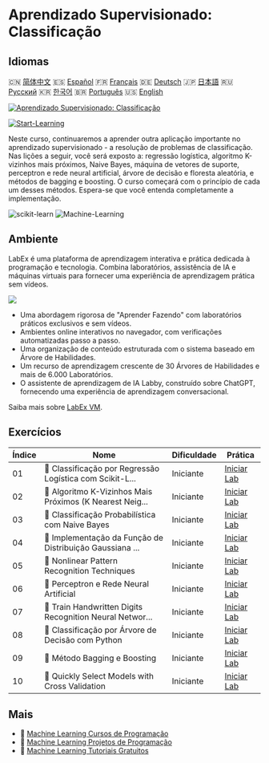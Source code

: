 # Aprendizado Supervisionado: Classificação

## Idiomas

🇨🇳 [简体中文](README_zh.md) 🇪🇸 [Español](README_es.md) 🇫🇷 [Français](README_fr.md) 🇩🇪 [Deutsch](README_de.md) 🇯🇵 [日本語](README_ja.md) 🇷🇺 [Русский](README_ru.md) 🇰🇷 [한국어](README_ko.md) 🇧🇷 [Português](README_pt.md) 🇺🇸 [English](README.md) 

[![Aprendizado Supervisionado: Classificação](https://cover-creator.labex.io/supervised-learning-classification.png?lang=pt)](https://labex.io/pt/courses/supervised-learning-classification)

[![Start-Learning](https://img.shields.io/badge/Start-Learning-whitesmoke?style=for-the-badge)](https://labex.io/pt/courses/supervised-learning-classification)

Neste curso, continuaremos a aprender outra aplicação importante no aprendizado supervisionado - a resolução de problemas de classificação. Nas lições a seguir, você será exposto a: regressão logística, algoritmo K-vizinhos mais próximos, Naive Bayes, máquina de vetores de suporte, perceptron e rede neural artificial, árvore de decisão e floresta aleatória, e métodos de bagging e boosting. O curso começará com o princípio de cada um desses métodos. Espera-se que você entenda completamente a implementação.

![scikit-learn](https://img.shields.io/badge/scikit-learn-whitesmoke?style=for-the-badge&logo=scikit-learn)
![Machine-Learning](https://img.shields.io/badge/Machine-Learning-whitesmoke?style=for-the-badge&logo=machine-learning)


## Ambiente

LabEx é uma plataforma de aprendizagem interativa e prática dedicada à programação e tecnologia. Combina laboratórios, assistência de IA e máquinas virtuais para fornecer uma experiência de aprendizagem prática sem vídeos.

![](https://tutorial-screenshot.getvm.io/images/vm-1725247253.png)

- Uma abordagem rigorosa de "Aprender Fazendo" com laboratórios práticos exclusivos e sem vídeos.
- Ambientes online interativos no navegador, com verificações automatizadas passo a passo.
- Uma organização de conteúdo estruturada com o sistema baseado em Árvore de Habilidades.
- Um recurso de aprendizagem crescente de 30 Árvores de Habilidades e mais de 6.000 Laboratórios.
- O assistente de aprendizagem de IA Labby, construído sobre ChatGPT, fornecendo uma experiência de aprendizagem conversacional.

Saiba mais sobre [LabEx VM](https://support.labex.io/using-labex/virtual-machine).

## Exercícios

|   Índice | Nome                                                     | Dificuldade   | Prática                                                                                                                            |
|----------|----------------------------------------------------------|---------------|------------------------------------------------------------------------------------------------------------------------------------|
|       01 | 📖 Classificação por Regressão Logística com Scikit-L... | Iniciante     | <a target='_blank' href='https://labex.io/pt/labs/ml-logistic-regression-classification-with-scikit-learn-20800'>Iniciar Lab</a>   |
|       02 | 📖 Algoritmo K-Vizinhos Mais Próximos (K Nearest Neig... | Iniciante     | <a target='_blank' href='https://labex.io/pt/labs/ml-k-nearest-neighbor-algorithm-20796'>Iniciar Lab</a>                           |
|       03 | 📖 Classificação Probabilística com Naive Bayes          | Iniciante     | <a target='_blank' href='https://labex.io/pt/labs/ml-probabilistic-classification-with-naive-bayes-20801'>Iniciar Lab</a>          |
|       04 | 📖 Implementação da Função de Distribuição Gaussiana ... | Iniciante     | <a target='_blank' href='https://labex.io/pt/labs/implementation-of-gaussian-distribution-function-and-draw-20786'>Iniciar Lab</a> |
|       05 | 📖 Nonlinear Pattern Recognition Techniques              | Iniciante     | <a target='_blank' href='https://labex.io/pt/labs/ml-nonlinear-pattern-recognition-techniques-20812'>Iniciar Lab</a>               |
|       06 | 📖 Perceptron e Rede Neural Artificial                   | Iniciante     | <a target='_blank' href='https://labex.io/pt/labs/ml-perceptron-and-artificial-neural-network-20802'>Iniciar Lab</a>               |
|       07 | 📖 Train Handwritten Digits Recognition Neural Networ... | Iniciante     | <a target='_blank' href='https://labex.io/pt/labs/ml-train-handwritten-digits-recognition-neural-network-20814'>Iniciar Lab</a>    |
|       08 | 📖 Classificação por Árvore de Decisão com Python        | Iniciante     | <a target='_blank' href='https://labex.io/pt/labs/ml-decision-tree-classification-with-python-20760'>Iniciar Lab</a>               |
|       09 | 📖 Método Bagging e Boosting                             | Iniciante     | <a target='_blank' href='https://labex.io/pt/labs/ml-bagging-and-boosting-method-20749'>Iniciar Lab</a>                            |
|       10 | 📖 Quickly Select Models with Cross Validation           | Iniciante     | <a target='_blank' href='https://labex.io/pt/labs/ml-quickly-select-models-with-cross-validation-20807'>Iniciar Lab</a>            |

## Mais

- 🔗 [Machine Learning Cursos de Programação](https://github.com/labex-labs/awesome-programming-courses)
- 🔗 [Machine Learning Projetos de Programação](https://github.com/labex-labs/awesome-programming-projects)
- 🔗 [Machine Learning Tutoriais Gratuitos](https://github.com/labex-labs/ml-free-tutorials)

